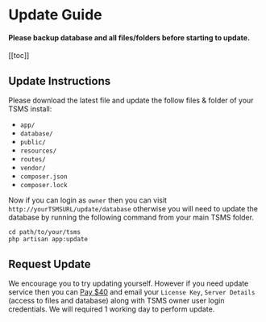 # Update Guide

#### Please backup database and all files/folders before starting to update.

[[toc]]

## Update Instructions

Please download the latest file and update the follow files & folder of your TSMS install:

-   `app/`
-   `database/`
-   `public/`
-   `resources/`
-   `routes/`
-   `vendor/`
-   `composer.json`
-   `composer.lock`

Now if you can login as `owner` then you can visit `http://yourTSMSURL/update/database` otherwise you will need to update the database by running the following command from your main TSMS folder.

```
cd path/to/your/tsms
php artisan app:update
```

## Request Update

We encourage you to try updating yourself. However if you need update service then you can [Pay \$40](https://www.paypal.me/tecdiary/40usd) and email your `License Key`, `Server Details` (access to files and database) along with TSMS owner user login credentials. We will required 1 working day to perform update.
